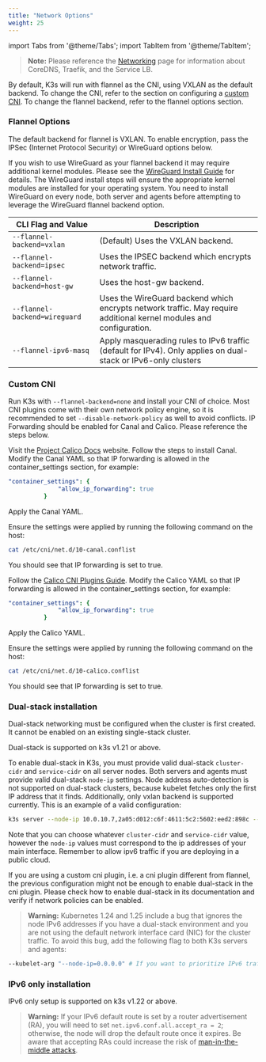 ```yaml
---
title: "Network Options"
weight: 25
---
```


import Tabs from '@theme/Tabs';
import TabItem from '@theme/TabItem';

> **Note:** Please reference the [Networking](networking/networking.md) page for information about CoreDNS, Traefik, and the Service LB.

By default, K3s will run with flannel as the CNI, using VXLAN as the default backend. To change the CNI, refer to the section on configuring a [custom CNI](#custom-cni). To change the flannel backend, refer to the flannel options section.

### Flannel Options

The default backend for flannel is VXLAN. To enable encryption, pass the IPSec (Internet Protocol Security) or WireGuard options below.

If you wish to use WireGuard as your flannel backend it may require additional kernel modules. Please see the [WireGuard Install Guide](https://www.wireguard.com/install/) for details. The WireGuard install steps will ensure the appropriate kernel modules are installed for your operating system. You need to install WireGuard on every node, both server and agents before attempting to leverage the WireGuard flannel backend option.

  CLI Flag and Value | Description
  -------------------|------------
 `--flannel-backend=vxlan` | (Default) Uses the VXLAN backend. |
 `--flannel-backend=ipsec` | Uses the IPSEC backend which encrypts network traffic. |
 `--flannel-backend=host-gw` |  Uses the host-gw backend. |
 `--flannel-backend=wireguard` | Uses the WireGuard backend which encrypts network traffic. May require additional kernel modules and configuration. |
 `--flannel-ipv6-masq` | Apply masquerading rules to IPv6 traffic (default for IPv4). Only applies on dual-stack or IPv6-only clusters |

### Custom CNI

Run K3s with `--flannel-backend=none` and install your CNI of choice. Most CNI plugins come with their own network policy engine, so it is recommended to set `--disable-network-policy` as well to avoid conflicts. IP Forwarding should be enabled for Canal and Calico. Please reference the steps below.

<Tabs>
<TabItem value="Canal" default>

Visit the [Project Calico Docs](https://docs.projectcalico.org/) website. Follow the steps to install Canal. Modify the Canal YAML so that IP forwarding is allowed in the container_settings section, for example:

```yaml
"container_settings": {
              "allow_ip_forwarding": true
          }
```

Apply the Canal YAML.

Ensure the settings were applied by running the following command on the host:

```bash
cat /etc/cni/net.d/10-canal.conflist
```

You should see that IP forwarding is set to true.

</TabItem>
<TabItem value="Calico" default>

Follow the [Calico CNI Plugins Guide](https://docs.projectcalico.org/master/docs/reference/cni-plugin/configuration). Modify the Calico YAML so that IP forwarding is allowed in the container_settings section, for example:

```yaml
"container_settings": {
              "allow_ip_forwarding": true
          }
```

Apply the Calico YAML.

Ensure the settings were applied by running the following command on the host:

```bash
cat /etc/cni/net.d/10-calico.conflist
```

You should see that IP forwarding is set to true.


</TabItem>
</Tabs>

### Dual-stack installation

Dual-stack networking must be configured when the cluster is first created. It cannot be enabled on an existing single-stack cluster.

Dual-stack is supported on k3s v1.21 or above.

To enable dual-stack in K3s, you must provide valid dual-stack `cluster-cidr` and `service-cidr` on all server nodes. Both servers and agents must provide valid dual-stack `node-ip` settings. Node address auto-detection is not supported on dual-stack clusters, because kubelet fetches only the first IP address that it finds. Additionally, only vxlan backend is supported currently. This is an example of a valid configuration:

```bash
k3s server --node-ip 10.0.10.7,2a05:d012:c6f:4611:5c2:5602:eed2:898c --cluster-cidr 10.42.0.0/16,2001:cafe:42:0::/56 --service-cidr 10.43.0.0/16,2001:cafe:42:1::/112
```

Note that you can choose whatever `cluster-cidr` and `service-cidr` value, however the `node-ip` values must correspond to the ip addresses of your main interface. Remember to allow ipv6 traffic if you are deploying in a public cloud.

If you are using a custom cni plugin, i.e. a cni plugin different from flannel, the previous configuration might not be enough to enable dual-stack in the cni plugin. Please check how to enable dual-stack in its documentation and verify if network policies can be enabled.

> **Warning:** Kubernetes 1.24 and 1.25 include a bug that ignores the node IPv6 addresses if you have a dual-stack environment and you are not using the default network interface card (NIC) for the cluster traffic. To avoid this bug, add the following flag to both K3s servers and agents:

```bash
--kubelet-arg "--node-ip=0.0.0.0" # If you want to prioritize IPv6 traffic, use "--node-ip=::" instead of "--node-ip=0.0.0.0".
```

### IPv6 only installation

IPv6 only setup is supported on k3s v1.22 or above.

> **Warning:** If your IPv6 default route is set by a router advertisement (RA), you will need to set `net.ipv6.conf.all.accept_ra = 2`; otherwise, the node will drop the default route once it expires. Be aware that accepting RAs could increase the risk of [man-in-the-middle attacks](https://github.com/kubernetes/kubernetes/issues/91507).

